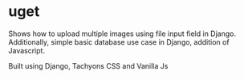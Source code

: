 # uget
Shows how to upload multiple images using file input field in Django.
Additionally, simple basic database use case in Django, addition of Javascript.

Built using Django, Tachyons CSS and Vanilla Js
